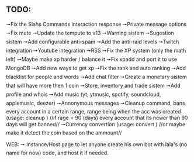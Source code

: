 ## TODO:
🠖Fix the Slahs Commands interaction response
🠖Private message options
🠖Fix mute
🠖Update the tempute to v13
🠖Warning sistem
🠖Sugestion sistem
🠖Add configurable anti-spam
🠖Add the anti-raid levels
🠖Twitch integration
🠖Youtube integration
🠖RSS
🠖Fix the XP system (only the math left)
🠖Maybe make xp harder / balance it
🠖Fix xpadd and port it to use MongoDB
🠖Add new ways to get xp
🠖Fix the rank and auto ranking
🠖Add blacklist for people and words
🠖Add chat filter
🠖Create a monetary sistem that will have more then 1 coin
🠖Store, inventory and trade sistem
🠖Add profile and whois
🠖Add music (yt, ytmusic, spotify, soundcloud, applemusic, deezer)
🠖Annonymous messages
🠖Cleanup command, bans every account in a certain range, range being when the acc was created (usage: <prefix>cleanup <range in days>)
//if rage = 90 (days) every account that its newer than 90 days will get banned//
🠖Currency convertion (usage: <prefix>convert <ammout> <original currency> <currency to convert>) 
//or maybe make it detect the coin based on the ammount//


WEB:
🠖 Instance/Host page to let anyone create his own bot with lala's (no name for now) code, and host it if needed.

